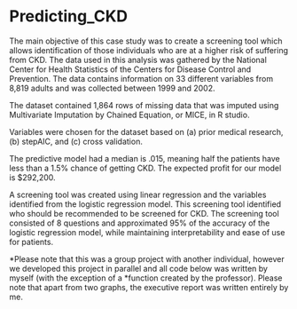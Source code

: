 # Predicting_CKD
The main objective of this case study was to create a screening tool which allows identification of those individuals who are at a higher risk of suffering from CKD. The data used in this analysis was gathered by the National Center for Health Statistics of the Centers for Disease Control and Prevention. The data contains information on 33 different variables from 8,819 adults and was collected between 1999 and 2002. 

The dataset contained 1,864 rows of missing data that was imputed using Multivariate Imputation by Chained Equation, or MICE, in R studio.

Variables were chosen for the dataset based on (a) prior medical research, (b) stepAIC, and (c) cross validation.

The predictive model had a median is .015, meaning half the patients have less than a 1.5% chance of getting CKD. The expected profit for our model is $292,200. 

A screening tool was created using linear regression and the variables identified from the logistic regression model. This screening tool identified who should be recommended to be screened for CKD. The screening tool consisted of 8 questions and approximated 95% of the accuracy of the logistic regression model, while maintaining interpretability and ease of use for patients. 

*Please note that this was a group project with another individual, however we developed this project in parallel and all code below was written by myself (with the exception of a *function created by the professor). Please note that apart from two graphs, the executive report was written entirely by me.
